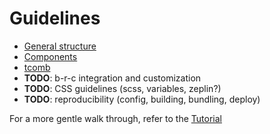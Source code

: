 # Guidelines

- [General structure](./guidelines/1.general_structure.md)
- [Components](./guidelines/2.components.md)
- [tcomb](./guidelines/3.tcomb.md)
- **TODO**: b-r-c integration and customization
- **TODO**: CSS guidelines (scss, variables, zeplin?)
- **TODO**: reproducibility (config, building, bundling, deploy)

For a more gentle walk through, refer to the [Tutorial](../5.tuorial.md)
